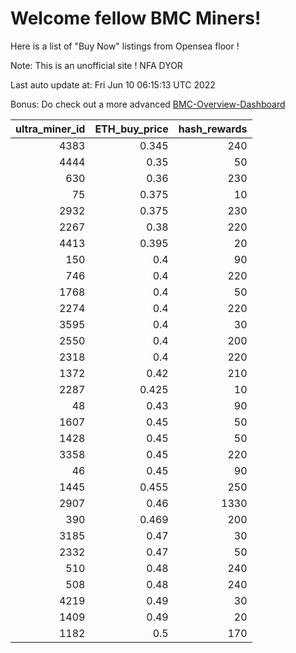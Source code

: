 # Welcome fellow BMC Miners!
Here is a list of "Buy Now" listings from Opensea floor !

Note: This is an unofficial site ! NFA DYOR

Last auto update at: Fri Jun 10 06:15:13 UTC 2022

Bonus: Do check out a more advanced [BMC-Overview-Dashboard](https://dune.com/defifunk/BMC-Overview-Dashboard)


|   ultra_miner_id |   ETH_buy_price |   hash_rewards |
|-----------------:|----------------:|---------------:|
|             4383 |           0.345 |            240 |
|             4444 |           0.35  |             50 |
|              630 |           0.36  |            230 |
|               75 |           0.375 |             10 |
|             2932 |           0.375 |            230 |
|             2267 |           0.38  |            220 |
|             4413 |           0.395 |             20 |
|              150 |           0.4   |             90 |
|              746 |           0.4   |            220 |
|             1768 |           0.4   |             50 |
|             2274 |           0.4   |            220 |
|             3595 |           0.4   |             30 |
|             2550 |           0.4   |            200 |
|             2318 |           0.4   |            220 |
|             1372 |           0.42  |            210 |
|             2287 |           0.425 |             10 |
|               48 |           0.43  |             90 |
|             1607 |           0.45  |             50 |
|             1428 |           0.45  |             50 |
|             3358 |           0.45  |            220 |
|               46 |           0.45  |             90 |
|             1445 |           0.455 |            250 |
|             2907 |           0.46  |           1330 |
|              390 |           0.469 |            200 |
|             3185 |           0.47  |             30 |
|             2332 |           0.47  |             50 |
|              510 |           0.48  |            240 |
|              508 |           0.48  |            240 |
|             4219 |           0.49  |             30 |
|             1409 |           0.49  |             20 |
|             1182 |           0.5   |            170 |